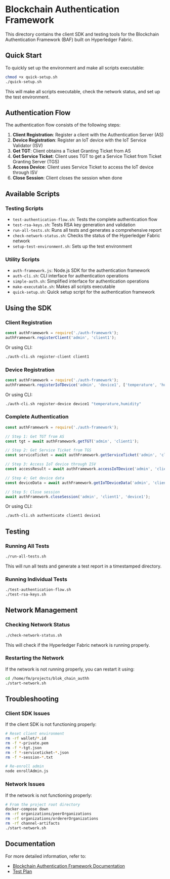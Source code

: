 # Blockchain Authentication Framework

This directory contains the client SDK and testing tools for the Blockchain Authentication Framework (BAF) built on Hyperledger Fabric.

## Quick Start

To quickly set up the environment and make all scripts executable:

```bash
chmod +x quick-setup.sh
./quick-setup.sh
```

This will make all scripts executable, check the network status, and set up the test environment.

## Authentication Flow

The authentication flow consists of the following steps:

1. **Client Registration**: Register a client with the Authentication Server (AS)
2. **Device Registration**: Register an IoT device with the IoT Service Validator (ISV)
3. **Get TGT**: Client obtains a Ticket Granting Ticket from AS
4. **Get Service Ticket**: Client uses TGT to get a Service Ticket from Ticket Granting Server (TGS)
5. **Access Device**: Client uses Service Ticket to access the IoT device through ISV
6. **Close Session**: Client closes the session when done

## Available Scripts

### Testing Scripts

- `test-authentication-flow.sh`: Tests the complete authentication flow
- `test-rsa-keys.sh`: Tests RSA key generation and validation
- `run-all-tests.sh`: Runs all tests and generates a comprehensive report
- `check-network-status.sh`: Checks the status of the Hyperledger Fabric network
- `setup-test-environment.sh`: Sets up the test environment

### Utility Scripts

- `auth-framework.js`: Node.js SDK for the authentication framework
- `auth-cli.sh`: CLI interface for authentication operations
- `simple-auth.sh`: Simplified interface for authentication operations
- `make-executable.sh`: Makes all scripts executable
- `quick-setup.sh`: Quick setup script for the authentication framework

## Using the SDK

### Client Registration

```javascript
const authFramework = require('./auth-framework');
authFramework.registerClient('admin', 'client1');
```

Or using CLI:
```bash
./auth-cli.sh register-client client1
```

### Device Registration

```javascript
const authFramework = require('./auth-framework');
authFramework.registerIoTDevice('admin', 'device1', ['temperature', 'humidity']);
```

Or using CLI:
```bash
./auth-cli.sh register-device device1 "temperature,humidity"
```

### Complete Authentication

```javascript
const authFramework = require('./auth-framework');

// Step 1: Get TGT from AS
const tgt = await authFramework.getTGT('admin', 'client1');

// Step 2: Get Service Ticket from TGS
const serviceTicket = await authFramework.getServiceTicket('admin', 'client1', 'iotservice1');

// Step 3: Access IoT device through ISV
const accessResult = await authFramework.accessIoTDevice('admin', 'client1', 'device1');

// Step 4: Get device data
const deviceData = await authFramework.getIoTDeviceData('admin', 'client1', 'device1');

// Step 5: Close session
await authFramework.closeSession('admin', 'client1', 'device1');
```

Or using CLI:
```bash
./auth-cli.sh authenticate client1 device1
```

## Testing

### Running All Tests

```bash
./run-all-tests.sh
```

This will run all tests and generate a test report in a timestamped directory.

### Running Individual Tests

```bash
./test-authentication-flow.sh
./test-rsa-keys.sh
```

## Network Management

### Checking Network Status

```bash
./check-network-status.sh
```

This will check if the Hyperledger Fabric network is running properly.

### Restarting the Network

If the network is not running properly, you can restart it using:

```bash
cd /home/fm/projects/blok_chain_authh
./start-network.sh
```

## Troubleshooting

### Client SDK Issues

If the client SDK is not functioning properly:

```bash
# Reset client environment
rm -rf wallet/*.id
rm -f *-private.pem
rm -f *-tgt.json
rm -f *-serviceticket-*.json
rm -f *-session-*.txt

# Re-enroll admin
node enrollAdmin.js
```

### Network Issues

If the network is not functioning properly:

```bash
# From the project root directory
docker-compose down
rm -rf organizations/peerOrganizations
rm -rf organizations/ordererOrganizations
rm -rf channel-artifacts
./start-network.sh
```

## Documentation

For more detailed information, refer to:
- [Blockchain Authentication Framework Documentation](../README-BAF.md)
- [Test Plan](./blockchain-auth-test-plan.md)
